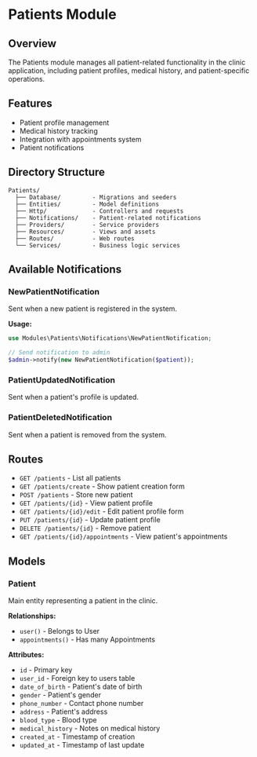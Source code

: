 # Patients Module

## Overview
The Patients module manages all patient-related functionality in the clinic application, including patient profiles, medical history, and patient-specific operations.

## Features
- Patient profile management
- Medical history tracking
- Integration with appointments system
- Patient notifications

## Directory Structure
```
Patients/
  ├── Database/         - Migrations and seeders
  ├── Entities/         - Model definitions
  ├── Http/             - Controllers and requests
  ├── Notifications/    - Patient-related notifications
  ├── Providers/        - Service providers
  ├── Resources/        - Views and assets
  ├── Routes/           - Web routes
  └── Services/         - Business logic services
```

## Available Notifications

### NewPatientNotification
Sent when a new patient is registered in the system.

**Usage:**
```php
use Modules\Patients\Notifications\NewPatientNotification;

// Send notification to admin
$admin->notify(new NewPatientNotification($patient));
```

### PatientUpdatedNotification
Sent when a patient's profile is updated.

### PatientDeletedNotification
Sent when a patient is removed from the system.

## Routes
- `GET /patients` - List all patients
- `GET /patients/create` - Show patient creation form
- `POST /patients` - Store new patient
- `GET /patients/{id}` - View patient profile
- `GET /patients/{id}/edit` - Edit patient profile form
- `PUT /patients/{id}` - Update patient profile
- `DELETE /patients/{id}` - Remove patient
- `GET /patients/{id}/appointments` - View patient's appointments

## Models
### Patient
Main entity representing a patient in the clinic.

**Relationships:**
- `user()` - Belongs to User
- `appointments()` - Has many Appointments

**Attributes:**
- `id` - Primary key
- `user_id` - Foreign key to users table
- `date_of_birth` - Patient's date of birth
- `gender` - Patient's gender
- `phone_number` - Contact phone number
- `address` - Patient's address
- `blood_type` - Blood type
- `medical_history` - Notes on medical history
- `created_at` - Timestamp of creation
- `updated_at` - Timestamp of last update